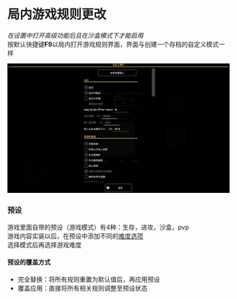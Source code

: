 # 局内游戏规则更改
*在设置中打开高级功能后且在沙盒模式下才能启用*  
按默认快捷键**F9**以局内打开游戏规则界面，界面与创建一个存档的自定义模式一样  

![alt text](图/自定义模式.png)
### 预设
游戏里面自带的预设（游戏模式）有4种：生存，进攻，沙盒，pvp  
游戏内容实装以后，在预设中添加不同的[难度选项](../../../机制&系统/存档系统.md)  
选择模式后再选择游戏难度  
#### 预设的覆盖方式
- 完全替换：将所有规则重置为默认值后，再应用预设
- 覆盖应用：直接将所有相关规则调整至预设状态
